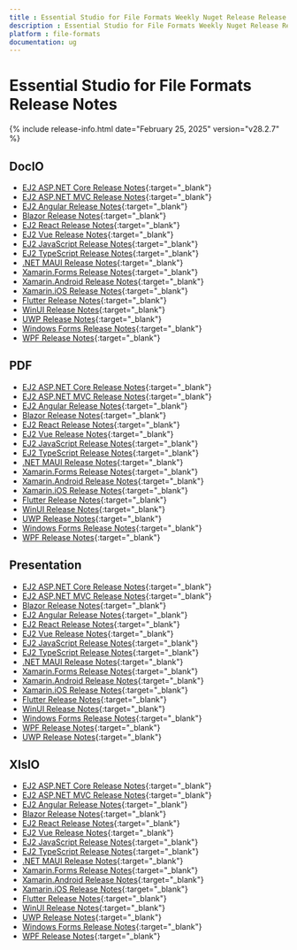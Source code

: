 ```yaml
---
title : Essential Studio for File Formats Weekly Nuget Release Release Notes  
description : Essential Studio for File Formats Weekly Nuget Release Release Notes  
platform : file-formats
documentation: ug
---
```


# Essential Studio for File Formats  Release Notes  

{% include release-info.html date="February 25, 2025" version="v28.2.7" %} 




## DocIO

* [EJ2 ASP.NET Core Release Notes](https://ej2.syncfusion.com/aspnetcore/documentation/release-notes/28.2.7#docio){:target="_blank"}
* [EJ2 ASP.NET MVC Release Notes](https://ej2.syncfusion.com/aspnetmvc/documentation/release-notes/28.2.7#docio){:target="_blank"}
* [EJ2 Angular Release Notes](https://ej2.syncfusion.com/angular/documentation/release-notes/28.2.7#docio){:target="_blank"}
* [Blazor Release Notes](https://blazor.syncfusion.com/documentation/release-notes/28.2.7#docio){:target="_blank"}
* [EJ2 React Release Notes](https://ej2.syncfusion.com/react/documentation/release-notes/28.2.7#docio){:target="_blank"}
* [EJ2 Vue  Release Notes](https://ej2.syncfusion.com/vue/documentation/release-notes/28.2.7#docio){:target="_blank"}
* [EJ2 JavaScript Release Notes](https://ej2.syncfusion.com/javascript/documentation/release-notes/28.2.7#docio){:target="_blank"}
* [EJ2 TypeScript Release Notes](https://ej2.syncfusion.com/documentation/release-notes/28.2.7#docio){:target="_blank"}
* [.NET MAUI Release Notes](/maui/release-notes/v28.2.7#docio){:target="_blank"}
* [Xamarin.Forms Release Notes](/xamarin/release-notes/v28.2.7#docio){:target="_blank"}
* [Xamarin.Android Release Notes](/xamarin-android/release-notes/v28.2.7#docio){:target="_blank"}
* [Xamarin.iOS Release Notes](/xamarin-ios/release-notes/v28.2.7#docio){:target="_blank"}
* [Flutter Release Notes](/flutter/release-notes/v28.2.7#docio){:target="_blank"}
* [WinUI Release Notes](/winui/release-notes/v28.2.7#docio){:target="_blank"}
* [UWP Release Notes](/uwp/release-notes/v28.2.7#docio){:target="_blank"}
* [Windows Forms Release Notes](/windowsforms/release-notes/v28.2.7#docio){:target="_blank"}
* [WPF Release Notes](/wpf/release-notes/v28.2.7#docio){:target="_blank"}



## PDF

* [EJ2 ASP.NET Core Release Notes](https://ej2.syncfusion.com/aspnetcore/documentation/release-notes/28.2.7#pdf){:target="_blank"}
* [EJ2 ASP.NET MVC Release Notes](https://ej2.syncfusion.com/aspnetmvc/documentation/release-notes/28.2.7#pdf){:target="_blank"}
* [EJ2 Angular Release Notes](https://ej2.syncfusion.com/angular/documentation/release-notes/28.2.7#pdf){:target="_blank"}
* [Blazor Release Notes](https://blazor.syncfusion.com/documentation/release-notes/28.2.7#pdf){:target="_blank"}
* [EJ2 React Release Notes](https://ej2.syncfusion.com/react/documentation/release-notes/28.2.7#pdf){:target="_blank"}
* [EJ2 Vue  Release Notes](https://ej2.syncfusion.com/vue/documentation/release-notes/28.2.7#pdf){:target="_blank"}
* [EJ2 JavaScript Release Notes](https://ej2.syncfusion.com/javascript/documentation/release-notes/28.2.7#pdf){:target="_blank"}
* [EJ2 TypeScript Release Notes](https://ej2.syncfusion.com/documentation/release-notes/28.2.7#pdf){:target="_blank"}
* [.NET MAUI Release Notes](/maui/release-notes/v28.2.7#pdf){:target="_blank"}
* [Xamarin.Forms Release Notes](/xamarin/release-notes/v28.2.7#pdf){:target="_blank"}
* [Xamarin.Android Release Notes](/xamarin-android/release-notes/v28.2.7#pdf){:target="_blank"}
* [Xamarin.iOS Release Notes](/xamarin-ios/release-notes/v28.2.7#pdf){:target="_blank"}
* [Flutter Release Notes](/flutter/release-notes/v28.2.7#pdf){:target="_blank"}
* [WinUI Release Notes](/winui/release-notes/v28.2.7#pdf){:target="_blank"}
* [UWP Release Notes](/uwp/release-notes/v28.2.7#pdf){:target="_blank"}
* [Windows Forms Release Notes](/windowsforms/release-notes/v28.2.7#pdf){:target="_blank"}
* [WPF Release Notes](/wpf/release-notes/v28.2.7#pdf){:target="_blank"}


## Presentation

* [EJ2 ASP.NET Core Release Notes](https://ej2.syncfusion.com/aspnetcore/documentation/release-notes/28.2.7#presentation){:target="_blank"}
* [EJ2 ASP.NET MVC Release Notes](https://ej2.syncfusion.com/aspnetmvc/documentation/release-notes/28.2.7#presentation){:target="_blank"}
* [Blazor Release Notes](https://blazor.syncfusion.com/documentation/release-notes/28.2.7#presentation){:target="_blank"}
* [EJ2 Angular Release Notes](https://ej2.syncfusion.com/angular/documentation/release-notes/28.2.7#presentation){:target="_blank"}
* [EJ2 React Release Notes](https://ej2.syncfusion.com/react/documentation/release-notes/28.2.7#presentation){:target="_blank"}
* [EJ2 Vue  Release Notes](https://ej2.syncfusion.com/vue/documentation/release-notes/28.2.7#presentation){:target="_blank"}
* [EJ2 JavaScript Release Notes](https://ej2.syncfusion.com/javascript/documentation/release-notes/28.2.7#presentation){:target="_blank"}
* [EJ2 TypeScript Release Notes](https://ej2.syncfusion.com/documentation/release-notes/28.2.7#presentation){:target="_blank"}
* [.NET MAUI Release Notes](/maui/release-notes/v28.2.7#presentation){:target="_blank"}
* [Xamarin.Forms Release Notes](/xamarin/release-notes/v28.2.7#presentation){:target="_blank"}
* [Xamarin.Android Release Notes](/xamarin-android/release-notes/v28.2.7#presentation){:target="_blank"}
* [Xamarin.iOS Release Notes](/xamarin-ios/release-notes/v28.2.7#presentation){:target="_blank"}
* [Flutter Release Notes](/flutter/release-notes/v28.2.7#presentation){:target="_blank"}
* [WinUI Release Notes](/winui/release-notes/v28.2.7#presentation){:target="_blank"}
* [Windows Forms Release Notes](/windowsforms/release-notes/v28.2.7#presentation){:target="_blank"}
* [WPF Release Notes](/wpf/release-notes/v28.2.7#presentation){:target="_blank"}
* [UWP Release Notes](/uwp/release-notes/v28.2.7#presentation){:target="_blank"}



## XlsIO

* [EJ2 ASP.NET Core Release Notes](https://ej2.syncfusion.com/aspnetcore/documentation/release-notes/28.2.7#xlsio){:target="_blank"}
* [EJ2 ASP.NET MVC Release Notes](https://ej2.syncfusion.com/aspnetmvc/documentation/release-notes/28.2.7#xlsio){:target="_blank"}
* [EJ2 Angular Release Notes](https://ej2.syncfusion.com/angular/documentation/release-notes/28.2.7#xlsio){:target="_blank"}
* [Blazor Release Notes](https://blazor.syncfusion.com/documentation/release-notes/28.2.7#xlsio){:target="_blank"}
* [EJ2 React Release Notes](https://ej2.syncfusion.com/react/documentation/release-notes/28.2.7#xlsio){:target="_blank"}
* [EJ2 Vue  Release Notes](https://ej2.syncfusion.com/vue/documentation/release-notes/28.2.7#xlsio){:target="_blank"}
* [EJ2 JavaScript Release Notes](https://ej2.syncfusion.com/javascript/documentation/release-notes/28.2.7#xlsio){:target="_blank"}
* [EJ2 TypeScript Release Notes](https://ej2.syncfusion.com/documentation/release-notes/28.2.7#xlsio){:target="_blank"}
* [.NET MAUI Release Notes](/maui/release-notes/v28.2.7#xlsio){:target="_blank"}
* [Xamarin.Forms Release Notes](/xamarin/release-notes/v28.2.7#xlsio){:target="_blank"}
* [Xamarin.Android Release Notes](/xamarin-android/release-notes/v28.2.7#xlsio){:target="_blank"}
* [Xamarin.iOS Release Notes](/xamarin-ios/release-notes/v28.2.7#xlsio){:target="_blank"}
* [Flutter Release Notes](/flutter/release-notes/v28.2.7#xlsio){:target="_blank"}
* [WinUI Release Notes](/winui/release-notes/v28.2.7#xlsio){:target="_blank"}
* [UWP Release Notes](/uwp/release-notes/v28.2.7#xlsio){:target="_blank"}
* [Windows Forms Release Notes](/windowsforms/release-notes/v28.2.7#xlsio){:target="_blank"}
* [WPF Release Notes](/wpf/release-notes/v28.2.7#xlsio){:target="_blank"}


